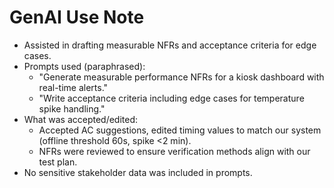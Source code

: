 # GenAI Use Note

- Assisted in drafting measurable NFRs and acceptance criteria for edge cases.
- Prompts used (paraphrased):
    - "Generate measurable performance NFRs for a kiosk dashboard with real-time alerts."
    - "Write acceptance criteria including edge cases for temperature spike handling."
- What was accepted/edited:
    - Accepted AC suggestions, edited timing values to match our system (offline threshold 60s, spike <2 min).
    - NFRs were reviewed to ensure verification methods align with our test plan.
- No sensitive stakeholder data was included in prompts.
